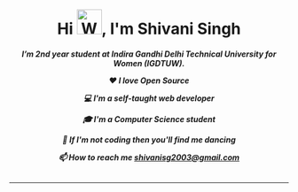 <h1 align="center">Hi <img src="https://raw.githubusercontent.com/nixin72/nixin72/master/wave.gif" 
         alt="Waving hand animated gif"
         height="45"
         width="45" />, I'm Shivani Singh</h1>
<h5 align="center">
I’m 2nd year student at Indira Gandhi Delhi Technical University for Women (IGDTUW).  
         <p>❤ I love Open Source</p>
         <p>💻 I'm a self-taught web developer</p>
         <p>🎓 I'm a Computer Science student</p>
         <p>💃 If I'm not coding then you'll find me dancing </p>



📫 How to reach me **shivanisg2003@gmail.com**
<br><br>
<hr>


